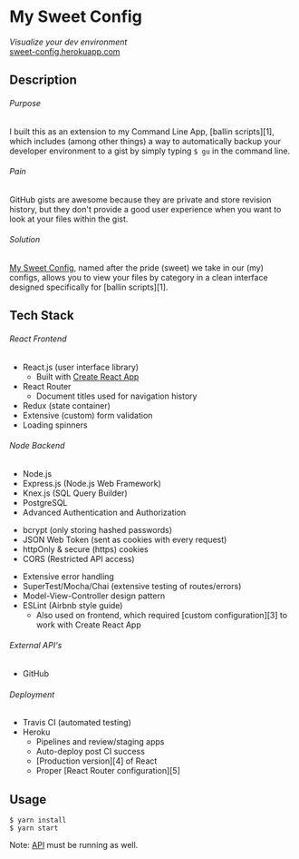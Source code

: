 # My Sweet Config

*Visualize your dev environment*
<br>
[sweet-config.herokuapp.com][2]

## Description

###### Purpose
I built this as an extension to my Command Line App, [ballin scripts][1], which includes (among other things) a way to automatically backup your developer environment to a gist by simply typing `$ gu` in the command line.

###### Pain
GitHub gists are awesome because they are private and store revision history, but they don't provide a good user experience when you want to look at your files within the gist.

###### Solution
[My Sweet Config][2], named after the pride (sweet) we take in our (my) configs, allows you to view your files by category in a clean interface designed specifically for [ballin scripts][1].

## Tech Stack

###### React Frontend
* React.js (user interface library)
  - Built with [Create React App](https://github.com/facebook/create-react-app)
* React Router
  - Document titles used for navigation history
* Redux (state container)
* Extensive (custom) form validation
* Loading spinners

###### Node Backend
* Node.js
* Express.js (Node.js Web Framework)
* Knex.js (SQL Query Builder)
* PostgreSQL
* Advanced Authentication and Authorization
 - bcrypt (only storing hashed passwords)
 - JSON Web Token (sent as cookies with every request)
 - httpOnly & secure (https) cookies
 - CORS (Restricted API access)
* Extensive error handling
* SuperTest/Mocha/Chai (extensive testing of routes/errors)
* Model-View-Controller design pattern
* ESLint (Airbnb style guide)
  - Also used on frontend, which required [custom configuration][3] to work with Create React App

###### External API's
* GitHub

###### Deployment
* Travis CI (automated testing)
* Heroku
  - Pipelines and review/staging apps
  - Auto-deploy post CI success
  - [Production version][4] of React
  - Proper [React Router configuration][5]
## Usage

```shell
$ yarn install
$ yarn start
```

Note: [API](https://github.com/JBallin/sweet-api) must be running as well.


[2]: https://sweet-config.herokuapp.com
